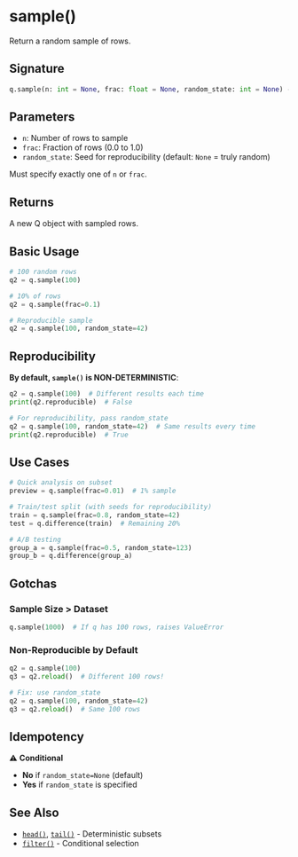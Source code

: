 # sample()

Return a random sample of rows.

## Signature

```python
q.sample(n: int = None, frac: float = None, random_state: int = None) -> Q
```

## Parameters

- `n`: Number of rows to sample
- `frac`: Fraction of rows (0.0 to 1.0)
- `random_state`: Seed for reproducibility (default: `None` = truly random)

Must specify exactly one of `n` or `frac`.

## Returns

A new Q object with sampled rows.

## Basic Usage

```python
# 100 random rows
q2 = q.sample(100)

# 10% of rows
q2 = q.sample(frac=0.1)

# Reproducible sample
q2 = q.sample(100, random_state=42)
```

## Reproducibility

**By default, `sample()` is NON-DETERMINISTIC**:

```python
q2 = q.sample(100)  # Different results each time
print(q2.reproducible)  # False

# For reproducibility, pass random_state
q2 = q.sample(100, random_state=42)  # Same results every time
print(q2.reproducible)  # True
```

## Use Cases

```python
# Quick analysis on subset
preview = q.sample(frac=0.01)  # 1% sample

# Train/test split (with seeds for reproducibility)
train = q.sample(frac=0.8, random_state=42)
test = q.difference(train)  # Remaining 20%

# A/B testing
group_a = q.sample(frac=0.5, random_state=123)
group_b = q.difference(group_a)
```

## Gotchas

### Sample Size > Dataset
```python
q.sample(1000)  # If q has 100 rows, raises ValueError
```

### Non-Reproducible by Default
```python
q2 = q.sample(100)
q3 = q2.reload()  # Different 100 rows!

# Fix: use random_state
q2 = q.sample(100, random_state=42)
q3 = q2.reload()  # Same 100 rows
```

## Idempotency

⚠️ **Conditional**
- **No** if `random_state=None` (default)
- **Yes** if `random_state` is specified

## See Also

- [`head()`](head.md), [`tail()`](tail.md) - Deterministic subsets
- [`filter()`](filter.md) - Conditional selection
